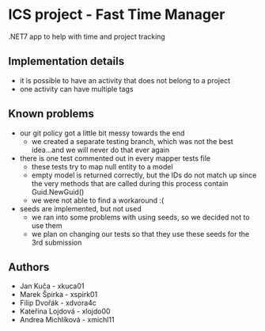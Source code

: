 # ICS project - Fast Time Manager

.NET7 app to help with time and project tracking

## Implementation details
- it is possible to have an activity that does not belong to a project
- one activity can have multiple tags

## Known problems
- our git policy got a little bit messy towards the end
    - we created a separate testing branch, which was not the best idea...and we will never do that ever again
- there is one test commented out in every mapper tests file
    - these tests try to map null entity to a model
    - empty model is returned correctly, but the IDs do not match up since the very methods that are called during this process contain Guid.NewGuid()
    - we were not able to find a workaround :(
- seeds are implemented, but not used
    - we ran into some problems with using seeds, so we decided not to use them
    - we plan on changing our tests so that they use these seeds for the 3rd submission

## Authors
- Jan Kuča - xkuca01
- Marek Špirka - xspirk01
- Filip Dvořák - xdvora4c
- Kateřina Lojdová - xlojdo00
- Andrea Michlíková - xmichl11